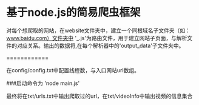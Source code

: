 # 基于node.js的简易爬虫框架
对每个想爬取的网站，在website文件夹中，建立一个同根域名子文件夹（如：www.baidu.com）文件夹中 '_.js'为路由文件，用于建立网站子页面，与解析文件的对应关系。输出的数据将,在每个解析器中的'output_data'子文件夹中。

============

在config/config.txt中配置线程数，与入口网站url数组。

###启动命令为 'node main.js' 

最终将在txt/urls.txt中输出爬取过的url，在txt/videoInfo中输出视频的信息集合
